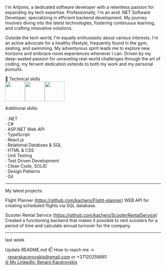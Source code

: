 I'm Artjoms, a dedicated software developer with a relentless passion for expanding my tech expertise. Professionally, I'm an avid .NET Software Developer, specializing in efficient backend development. My journey involves diving into the latest technologies, fostering continuous learning, and crafting innovative solutions.

Outside the tech world, I'm equally enthusiastic about various interests. I'm an active advocate for a healthy lifestyle, frequently found in the gym, skating, and swimming. My adventurous spirit leads me to explore new horizons and embrace novel experiences whenever I can. Driven by my deep-seated passion for unraveling real-world challenges through the art of coding, my fervent dedication extends to both my work and my personal pursuits.


🧰 Technical skills</br>
<img src="https://cdn.jsdelivr.net/gh/devicons/devicon/icons/csharp/csharp-original.svg" width="64" height="64" /><img src="https://cdn.jsdelivr.net/gh/devicons/devicon/icons/dot-net/dot-net-original-wordmark.svg" width="64" height="64" /><img src="https://cdn.jsdelivr.net/gh/devicons/devicon/icons/git/git-original.svg" width="64" height="64" />





Additional skills: </br>
<br>
· .NET</br>
· C#</br>
· ASP.NET Web API </br>
· TypeScript</br>
· React.js </br>
· Relational Databses & SQL </br>
· HTML & CSS </br>
· Unit Testing </br>
· Test Driven Development </br>
· Clean Code, SOLID </br>
· Design Patterns </br>
· Git</br>
<hr></hr>

My latest projects:

Flight Planner (https://github.com/kachers/Flight-planner) WEB API for creating scheduled flights via SQL database.

Scooter Rental Service (https://github.com/kachers/ScooterRentalService) Created a functioning backend that makes it possible to rent scooters for a period of time and calculate annual turnover for the company.
<hr></hr>
last week

Update README.md
📫 How to reach me -> </br> 
  &nbsp; renarskacerovskis@gmail.com or +37120258661</br>
<a class="heading-link" href="#globe_with_meridians-my-linkedin-linkedin">🌐 My LinkedIn: </a><a href="https://www.linkedin.com/in/renarskacerovskis/" rel="nofollow">Renars Kacerovskis</a>
